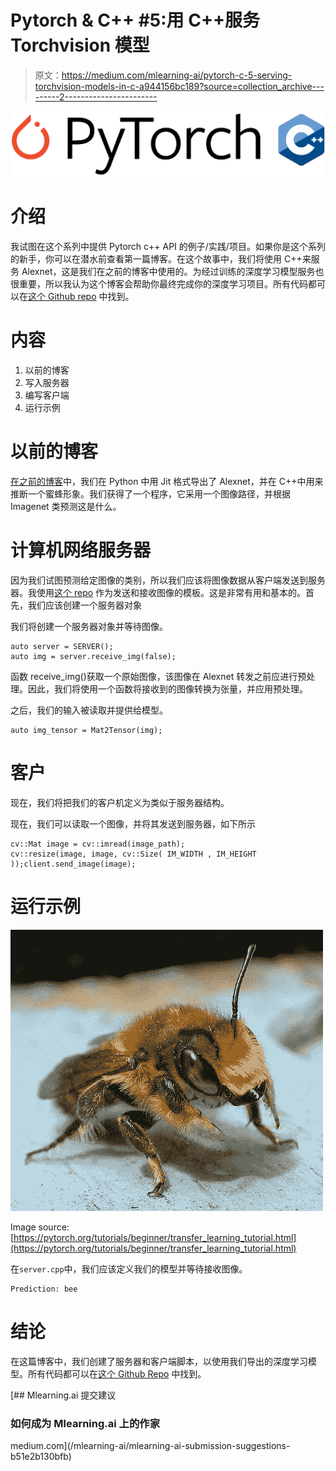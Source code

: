 # Pytorch & C++ #5:用 C++服务 Torchvision 模型

> 原文：<https://medium.com/mlearning-ai/pytorch-c-5-serving-torchvision-models-in-c-a944156bc189?source=collection_archive---------2----------------------->

![](img/2df193ef8fcb85dc3308b62b246c4add.png)

# 介绍

我试图在这个系列中提供 Pytorch c++ API 的例子/实践/项目。如果你是这个系列的新手，你可以在潜水前查看第一篇博客。在这个故事中，我们将使用 C++来服务 Alexnet，这是我们在之前的博客中使用的。为经过训练的深度学习模型服务也很重要，所以我认为这个博客会帮助你最终完成你的深度学习项目。所有代码都可以在[这个 Github repo](https://github.com/EmreOzkose/pytorch_cpp) 中找到。

# 内容

1.  以前的博客
2.  写入服务器
3.  编写客户端
4.  运行示例

# 以前的博客

[在之前的博客](/mlearning-ai/pytorch-c-4-using-torchvision-models-f12bd25f4744)中，我们在 Python 中用 Jit 格式导出了 Alexnet，并在 C++中用来推断一个蜜蜂形象。我们获得了一个程序，它采用一个图像路径，并根据 Imagenet 类预测这是什么。

# 计算机网络服务器

因为我们试图预测给定图像的类别，所以我们应该将图像数据从客户端发送到服务器。我使用[这个 repo](https://github.com/Dayof/opencv-socket) 作为发送和接收图像的模板。这是非常有用和基本的。首先，我们应该创建一个服务器对象

我们将创建一个服务器对象并等待图像。

```
auto server = SERVER();
auto img = server.receive_img(false);
```

函数 receive_img()获取一个原始图像，该图像在 Alexnet 转发之前应进行预处理。因此，我们将使用一个函数将接收到的图像转换为张量，并应用预处理。

之后，我们的输入被读取并提供给模型。

```
auto img_tensor = Mat2Tensor(img);
```

# 客户

现在，我们将把我们的客户机定义为类似于服务器结构。

现在，我们可以读取一个图像，并将其发送到服务器，如下所示

```
cv::Mat image = cv::imread(image_path);
cv::resize(image, image, cv::Size( IM_WIDTH , IM_HEIGHT ));client.send_image(image);
```

# 运行示例

![](img/14dfcfd2c78d629e9089223961642b39.png)

Image source: [https://pytorch.org/tutorials/beginner/transfer_learning_tutorial.html](https://pytorch.org/tutorials/beginner/transfer_learning_tutorial.html)

在`server.cpp`中，我们应该定义我们的模型并等待接收图像。

```
Prediction: bee
```

# 结论

在这篇博客中，我们创建了服务器和客户端脚本，以使用我们导出的深度学习模型。所有代码都可以在[这个 Github Repo](https://github.com/EmreOzkose/pytorch_cpp) 中找到。

[](/mlearning-ai/mlearning-ai-submission-suggestions-b51e2b130bfb) [## Mlearning.ai 提交建议

### 如何成为 Mlearning.ai 上的作家

medium.com](/mlearning-ai/mlearning-ai-submission-suggestions-b51e2b130bfb)